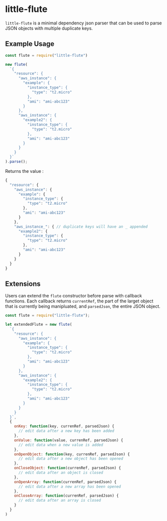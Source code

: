 # little-flute

`little-flute` is a minimal dependency json parser that can be used to parse JSON objects with multiple duplicate keys.

## Example Usage

```js
const flute = require("little-flute")

new flute(
  `{
    "resource": {
      "aws_instance": {
        "example": {
          "instance_type": {
            "type": "t2.micro"
          },
          "ami": "ami-abc123"
        }
      },
      "aws_instance": {
        "example2": {
          "instance_type": {
            "type": "t2.micro"
          },
          "ami": "ami-abc123"
        }
      }
    }
  }`
).parse();
```

Returns the value :
```js
{
  "resource": {
    "aws_instance": {
      "example": {
        "instance_type": {
          "type": "t2.micro"
        },
        "ami": "ami-abc123"
      }
    },
    "aws_instance_": { // duplicate keys will have an _ appended
      "example2": {
        "instance_type": {
          "type": "t2.micro"
        },
        "ami": "ami-abc123"
      }
    }
  }
}
```

## Extensions

Users can extend the `flute` constructor before parse with callback functions. Each callback returns `currentRef`, the part of the larget object that is currently being manipluated, and `parsedJson`, the entire JSON object.

```js
const flute = require("little-flute");

let extendedFlute = new flute(
  `{
    "resource": {
      "aws_instance": {
        "example": {
          "instance_type": {
            "type": "t2.micro"
          },
          "ami": "ami-abc123"
        }
      },
      "aws_instance": {
        "example2": {
          "instance_type": {
            "type": "t2.micro"
          },
          "ami": "ami-abc123"
        }
      }
    }
  }`,
  {
    onKey: function(key, currenRef, parsedJson) {
      // edit data after a new key has been added
    },
    onValue: function(value, currenRef, parsedJson) {
      // edit data when a new value is added
    },
    onOpenObject: function(key, currenRef, parsedJson) {
      // edit data after a new object has been opened
    },
    onCloseObject: function(currenRef, parsedJson) {
      // edit data after an object is closed
    },
    onOpenArray: function(currenRef, parsedJson) {
      // edit data after a new array has been opened
    },
    onCloseArray: function(currenRef, parsedJson) {
      // edit data after an array is closed
    }
  }
)

```
